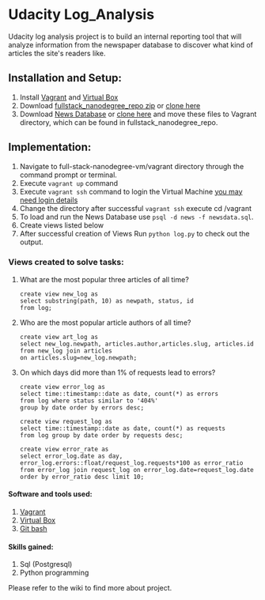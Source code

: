 # Udacity Log_Analysis
Udacity log analysis project is to build an internal reporting tool that will analyze information from the newspaper database to discover
what kind of articles the site's readers like. 

## Installation and Setup:
1. Install [Vagrant](https://www.vagrantup.com/) and [Virtual Box](https://www.virtualbox.org/wiki/Downloads)
2. Download [fullstack_nanodegree_repo zip](https://d17h27t6h515a5.cloudfront.net/topher/2017/May/59125904_fsnd-virtual-machine/fsnd-virtual-machine.zip) or [clone here](https://github.com/udacity/fullstack-nanodegree-vm)
3. Download [News Database](https://d17h27t6h515a5.cloudfront.net/topher/2016/August/57b5f748_newsdata/newsdata.zip) or [clone here](https://github.com/vjvijayg/Log_Analysis.git) and move these files to Vagrant directory, which can be found in fullstack_nanodegree_repo.

## Implementation:
1. Navigate to full-stack-nanodegree-vm/vagrant directory through the command prompt or terminal.
2. Execute `vagrant up` command
3. Execute `vagrant ssh` command to login the Virtual Machine [you may need login details](https://www.vagrantup.com/docs/boxes/base.html)
4. Change the directory after successful `vagrant ssh` execute cd /vagrant 
5. To load and run the News Database use `psql -d news -f newsdata.sql`.
6. Create views listed below
7. After successful creation of Views Run `python log.py` to check out the output.

### Views created to solve tasks:
1. What are the most popular three articles of all time?
    ```
    create view new_log as
    select substring(path, 10) as newpath, status, id
    from log;
     ```
2. Who are the most popular article authors of all time?
    ```
    create view art_log as 
    select new_log.newpath, articles.author,articles.slug, articles.id 
    from new_log join articles 
    on articles.slug=new_log.newpath;
    ```
3. On which days did more than 1% of requests lead to errors?
    ```
    create view error_log as
    select time::timestamp::date as date, count(*) as errors
    from log where status similar to '404%' 
    group by date order by errors desc;
    ```
    ```
    create view request_log as
    select time::timestamp::date as date, count(*) as requests
    from log group by date order by requests desc;
    ```
    ```
    create view error_rate as
    select error_log.date as day, error_log.errors::float/request_log.requests*100 as error_ratio
    from error_log join request_log on error_log.date=request_log.date
    order by error_ratio desc limit 10;
    ```

#### Software and tools used:
1. [Vagrant](https://www.vagrantup.com/)
2. [Virtual Box](https://www.virtualbox.org/wiki/Downloads)
3. [Git bash](https://git-scm.com/downloads)

#### Skills gained:
1. Sql (Postgresql)
2. Python programming

Please refer to the wiki to find more about project.

